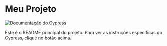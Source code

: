 # Meu Projeto

[![Documentação do Cypress](https://img.shields.io/badge/Documentação-Cypress-brightgreen)](./CYPRESS.md)

Este é o README principal do projeto. Para ver as instruções específicas do Cypress, clique no botão acima.
